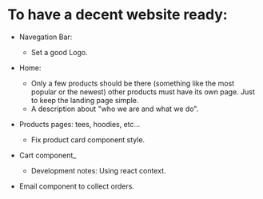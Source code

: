 # To have a decent website ready:

- Navegation Bar:

  - Set a good Logo.

- Home:

  - Only a few products should be there (something like the most popular or the newest)
    other products must have its own page. Just to keep the landing page simple.
  - A description about "who we are and what we do".

- Products pages:
  tees, hoodies, etc...

  - Fix product card component style.

- Cart component\_

  - Development notes: Using react context.

- Email component to collect orders.
